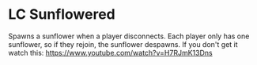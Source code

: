 # LC Sunflowered
Spawns a sunflower when a player disconnects. Each player only has one sunflower, so if they rejoin, the sunflower despawns. If you don't get it watch this: https://www.youtube.com/watch?v=H7RJmK13Dns
